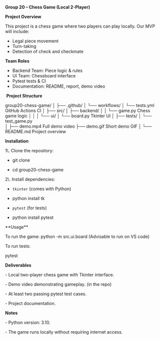 **Group 20 – Chess Game (Local 2-Player)**

**Project Overview**

This project is a chess game where two players can play locally.
Our MVP will include:

* Legal piece movement
* Turn-taking
* Detection of check and checkmate

**Team Roles**

* Backend Team: Piece logic \& rules
* UI Team: Chessboard interface
* Pytest tests \& CI
* Documentation: README, report, demo video

 **Project Structure**




group20-chess-game/
│
├── .github/
│   └── workflows/
│       └── tests.yml          GitHub Actions CI
│
├── src/
│   ├── backend/
│   │   └── game.py            Chess game logic
│   │
│   └── ui/
│       └── board.py           Tkinter UI
│
├── tests/
│   └── test_game.py           
│
├── demo.mp4                    Full demo video
├── demo.gif                    Short demo GIF
│
└── README.md                   Project overview




**Installation**

1\\. Clone the repository:

-  git clone <repo-link>

-  cd group20-chess-game

2\\. Install dependencies:

 - `tkinter` (comes with Python)
 - python install tk

- `pytest` (for tests)
- python install pytest



\*\*Usage\*\*

To run the game:
python -m src.ui.board
(Advisable to run on VS code)



To run tests:

pytest 


**Deliverables**

\- Local two-player chess game with Tkinter interface.

\- Demo video demonstrating gameplay. (in the repo)

\- At least two passing pytest test cases.

\- Project documentation.



**Notes**

\- Python version: 3.10.

\- The game runs locally without requiring internet access.

